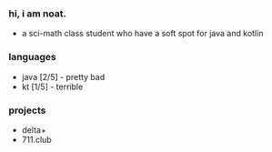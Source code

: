 ### hi, i am noat.
- a sci-math class student who have a soft spot for java and kotlin
### languages
- java [2/5] - pretty bad
- kt [1/5] - terrible
### projects
- delta+
- 711.club
